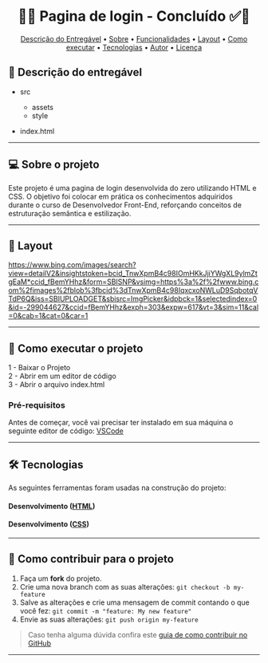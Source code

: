 <!-- MODELO PROJETO FINALIZADO -->
<h1 align="center"> 
	  🚀✅ Pagina de login - Concluído ✅🚀
</h1>

<!-- ---------------------------------------------------------------------- -->

<!-- MODELO MENU DE NAVEGAÇÃO -->
<p align="center">
 <a href="#-Descrição-do-entregável">Descrição do Entregável</a> •
 <a href="#-sobre-o-projeto">Sobre</a> •
 <a href="#-funcionalidades">Funcionalidades</a> •
 <a href="#-layout">Layout</a> • 
 <a href="#-como-executar-o-projeto">Como executar</a> • 
 <a href="#-tecnologias">Tecnologias</a> • 
 <a href="#-autor">Autor</a> • 
 <a href="#user-content--licença">Licença</a>
</p>

<!-- ---------------------------------------------------------------------- -->

<!-- MODELO DE DESCRIÇÃO -->
## 📄 Descrição do entregável

<!-- EXEMPLO DE DESCRIÇÃO DE UM PROJETO: -->
- src
  - assets
  - style
  
    
- index.html 

---

<!-- ---------------------------------------------------------------------- -->

<!-- MODELO DESCRIÇÃO SOBRE O PROJETO: -->
## 💻 Sobre o projeto

<!-- EXPLICA O MOTIVO DO PROJETO -->
Este projeto é uma pagina de login desenvolvida do zero utilizando HTML e CSS. O objetivo foi colocar em prática os conhecimentos adquiridos durante o curso de Desenvolvedor Front-End, reforçando conceitos de estruturação semântica e estilização.

---

<!-- ---------------------------------------------------------------------- -->

<!-- EXEMPLO DE LAYOUT: -->
## 🎨 Layout

<!-- AQUI VOCÊ PASSA O CAMINHO DA IMAGEM -->
https://www.bing.com/images/search?view=detailV2&insightstoken=bcid_TnwXpmB4c98IOmHKkJjiYWgXL9ylmZtgEaM*ccid_fBemYHhz&form=SBISNP&vsimg=https%3a%2f%2fwww.bing.com%2fimages%2fblob%3fbcid%3dTnwXpmB4c98IqxcxoNWLuD9SqbotqVTdP6Q&iss=SBIUPLOADGET&sbisrc=ImgPicker&idpbck=1&selectedindex=0&id=-299044627&ccid=fBemYHhz&exph=303&expw=617&vt=3&sim=11&cal=0&cab=1&cat=0&car=1

---

<!-- ---------------------------------------------------------------------- -->

<!-- MODELO DE COMO EXECUTAR O PROJETO -->
## 🚀 Como executar o projeto

1 - Baixar o Projeto <br>
2 - Abrir em um editor de código<br>
3 - Abrir o arquivo index.html

<!-- ---------------------------------------------------------------------- -->

<!-- MODELO DE PRÉ REQUISITOS -->
### Pré-requisitos

Antes de começar, você vai precisar ter instalado em sua máquina o seguinte editor de código:
[VSCode](https://code.visualstudio.com/)

---

<!-- ---------------------------------------------------------------------- -->

<!-- MODELO DE TECNOLOGIAS -->
## 🛠 Tecnologias

As seguintes ferramentas foram usadas na construção do projeto:

#### **Desenvolvimento**  ([HTML]([https://reactjs.org/](https://www.w3schools.com/html/))) 

#### **Desenvolvimento**  ([CSS]([https://reactjs.org/](https://www.w3schools.com/css/))) 


---

<!-- ---------------------------------------------------------------------- -->

<!-- MODELO DE COMO CONTRIBUIR PARA O PROJETO -->
## 💪 Como contribuir para o projeto

1. Faça um **fork** do projeto.
2. Crie uma nova branch com as suas alterações: `git checkout -b my-feature`
3. Salve as alterações e crie uma mensagem de commit contando o que você fez: `git commit -m "feature: My new feature"`
4. Envie as suas alterações: `git push origin my-feature`
> Caso tenha alguma dúvida confira este [guia de como contribuir no GitHub](./CONTRIBUTING.md)

---

<!-- # Projeto-Pagina-login
